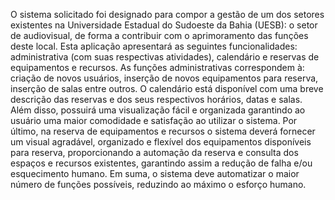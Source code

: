O sistema solicitado foi designado para compor a gestão de um dos setores existentes na Universidade Estadual do Sudoeste da Bahia (UESB): o setor de audiovisual, de forma a contribuir com o aprimoramento das funções deste local. Esta aplicação apresentará as seguintes funcionalidades: administrativa (com suas respectivas atividades),
calendário e reservas de equipamentos e recursos. As funções administrativas correspondem à: criação de novos usuários, inserção de novos equipamentos para reserva, inserção de salas entre outros. O calendário está disponível com uma breve descrição das reservas e dos seus respectivos horários, datas e salas. Além disso, possuirá uma visualização fácil e organizada garantindo ao usuário uma maior comodidade e satisfação ao utilizar o sistema. Por último, na reserva de equipamentos e recursos o sistema deverá fornecer um visual agradável, organizado e flexível dos equipamentos disponíveis para reserva, proporcionando a automação da reserva e consulta dos espaços e recursos existentes, garantindo assim a redução de falha e/ou esquecimento humano. Em suma, o sistema deve automatizar o maior número de funções possíveis, reduzindo ao máximo o esforço humano.